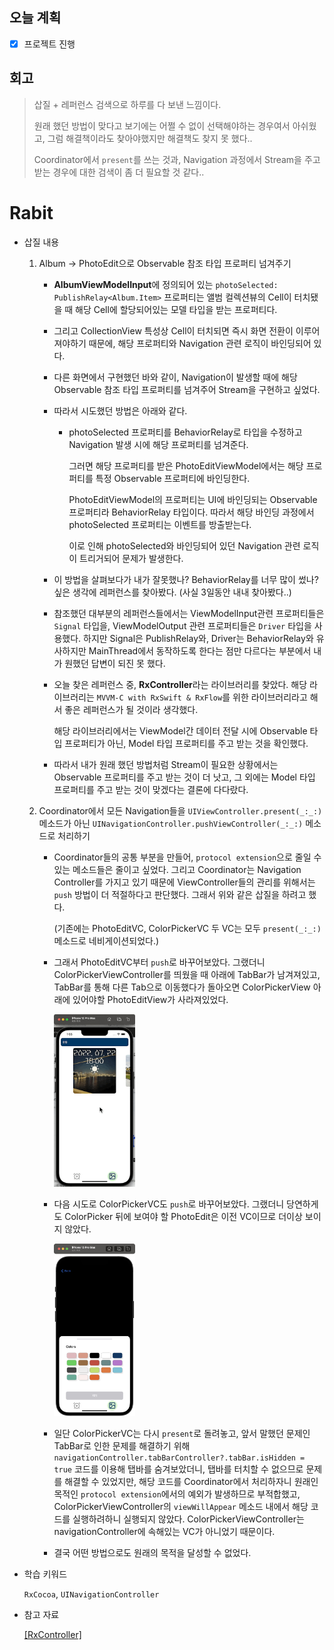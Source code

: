 ## 오늘 계획

- [x] 프로젝트 진행

## 회고

> 삽질 + 레퍼런스 검색으로 하루를 다 보낸 느낌이다. 
>
> 원래 했던 방법이 맞다고 보기에는 어쩔 수 없이 선택해야하는 경우여서 아쉬웠고, 그럼 해결책이라도 찾아야했지만 해결책도 찾지 못 했다..
>
> Coordinator에서 `present`를 쓰는 것과, Navigation 과정에서 Stream을 주고 받는 경우에 대한 검색이 좀 더 필요할 것 같다..

# Rabit

- 삽질 내용

	1. Album -> PhotoEdit으로 Observable 참조 타입 프로퍼티 넘겨주기

		- **AlbumViewModelInput**에 정의되어 있는 `photoSelected: PublishRelay<Album.Item>` 프로퍼티는 앨범 컬렉션뷰의 Cell이 터치됐을 때 해당 Cell에 할당되어있는 모델 타입을 받는 프로퍼티다.

		- 그리고 CollectionView 특성상 Cell이 터치되면 즉시 화면 전환이 이루어져야하기 때문에, 해당 프로퍼티와 Navigation 관련 로직이 바인딩되어 있다.

		- 다른 화면에서 구현했던 바와 같이, Navigation이 발생할 때에 해당 Observable 참조 타입 프로퍼티를 넘겨주어 Stream을 구현하고 싶었다.

		- 따라서 시도했던 방법은 아래와 같다.

			- photoSelected 프로퍼티를 BehaviorRelay로 타입을 수정하고 Navigation 발생 시에 해당 프로퍼티를 넘겨준다.

				그러면 해당 프로퍼티를 받은 PhotoEditViewModel에서는 해당 프로퍼티를 특정 Observable 프로퍼티에 바인딩한다.

				PhotoEditViewModel의 프로퍼티는 UI에 바인딩되는 Observable 프로퍼티라 BehaviorRelay 타입이다. 따라서 해당 바인딩 과정에서 photoSelected 프로퍼티는 이벤트를 방출받는다.

				이로 인해 photoSelected와 바인딩되어 있던 Navigation 관련 로직이 트리거되어 문제가 발생한다.

		- 이 방법을 살펴보다가 내가 잘못했나? BehaviorRelay를 너무 많이 썼나? 싶은 생각에 레퍼런스를 찾아봤다. (사실 3일동안 내내 찾아봤다..)

		- 참조했던 대부분의 레퍼런스들에서는 ViewModelInput관련 프로퍼티들은 `Signal` 타입을, ViewModelOutput 관련 프로퍼티들은 `Driver` 타입을 사용했다. 하지만 Signal은 PublishRelay와, Driver는 BehaviorRelay와 유사하지만 MainThread에서 동작하도록 한다는 점만 다르다는 부분에서 내가 원했던 답변이 되진 못 했다.

		- 오늘 찾은 레퍼런스 중, **RxController**라는 라이브러리를 찾았다. 해당 라이브러리는 `MVVM-C with RxSwift & RxFlow`를 위한 라이브러리라고 해서 좋은 레퍼런스가 될 것이라 생각했다.

			해당 라이브러리에서는 ViewModel간 데이터 전달 시에 Observable 타입 프로퍼티가 아닌, Model 타입 프로퍼티를 주고 받는 것을 확인했다.

		- 따라서 내가 원래 했던 방법처럼 Stream이 필요한 상황에서는 Observable 프로퍼티를 주고 받는 것이 더 낫고, 그 외에는 Model 타입 프로퍼티를 주고 받는 것이 맞겠다는 결론에 다다랐다.

	2. Coordinator에서 모든 Navigation들을 `UIViewController.present(_:_:)` 메소드가 아닌 `UINavigationController.pushViewController(_:_:)` 메소드로 처리하기

		- Coordinator들의 공통 부분을 만들어, `protocol extension`으로 줄일 수 있는 메소드들은 줄이고 싶었다. 그리고 Coordinator는 Navigation Controller를 가지고 있기 때문에 ViewController들의 관리를 위해서는 `push` 방법이 더 적절하다고 판단했다. 그래서 위와 같은 삽질을 하려고 했다.

			(기존에는 PhotoEditVC, ColorPickerVC 두 VC는 모두 `present(_:_:)` 메소드로 네비게이션되었다.)

		- 그래서 PhotoEditVC부터 `push`로 바꾸어보았다. 그랬더니 ColorPickerViewController를 띄웠을 때 아래에 TabBar가 남겨져있고, TabBar를 통해 다른 Tab으로 이동했다가 돌아오면 ColorPickerView 아래에 있어야할 PhotoEditView가 사라져있었다.

			<img src="https://raw.githubusercontent.com/Hansolkkim/Image-Upload/forUpload/img/202209070156950.gif" alt="SS2022-09-07AM01.55.56" width="30%;" />

		- 다음 시도로 ColorPickerVC도 `push`로 바꾸어보았다. 그랬더니 당연하게도 ColorPicker 뒤에 보여야 할 PhotoEdit은 이전 VC이므로 더이상 보이지 않았다.

			<img src="https://raw.githubusercontent.com/Hansolkkim/Image-Upload/forUpload/img/202209070158502.jpg" alt="SS2022-09-07AM01.58.39" width="30%;" />

		- 일단 ColorPickerVC는 다시 `present`로 돌려놓고, 앞서 말했던 문제인 TabBar로 인한 문제를 해결하기 위해 `navigationController.tabBarController?.tabBar.isHidden = true` 코드를 이용해 탭바를 숨겨보았더니, 탭바를 터치할 수 없으므로 문제를 해결할 수 있었지만, 해당 코드를 Coordinator에서 처리하자니 원래인 목적인 `protocol extension`에서의 예외가 발생하므로 부적합했고, ColorPickerViewController의 `viewWillAppear` 메소드 내에서 해당 코드를 실행하려하니 실행되지 않았다. ColorPickerViewController는 navigationController에 속해있는 VC가 아니었기 때문이다.

		- 결국 어떤 방법으로도 원래의 목적을 달성할 수 없었다.

		

-  학습 키워드

	`RxCocoa`, `UINavigationController`

- 참고 자료

	[[RxController]](https://www.wenyanet.com/opensource/ko/603e736a14edef34157dc894.html)



